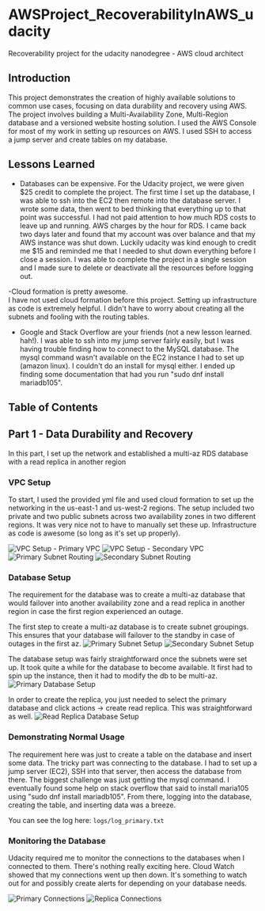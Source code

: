 # AWSProject_RecoverabilityInAWS_udacity
Recoverability project for the udacity nanodegree - AWS cloud architect

## Introduction
This project demonstrates the creation of highly available solutions to common use cases, focusing on data durability and recovery using AWS. The project involves building a Multi-Availability Zone, Multi-Region database and a versioned website hosting solution.  I used the AWS Console for most of my work in setting up resources on AWS.  I used SSH to access a jump server and create tables on my database.

## Lessons Learned
- Databases can be expensive.
    For the Udacity project, we were given $25 credit to complete the project.  The first time I set up the database, I was able to ssh into the EC2 then remote into the database server.  I wrote some data, then went to bed thinking that everything up to that point was successful.  I had not paid attention to how much RDS costs to leave up and running.  AWS charges by the hour for RDS.  I came back two days later and found that my account was over balance and that my AWS instance was shut down.  Luckily udacity was kind enough to credit me $15 and reminded me that I needed to shut down everything before I close a session.  I was able to complete the project in a single session and I made sure to delete or deactivate all the resources before logging out.  

-Cloud formation is pretty awesome.  
  I have not used cloud formation before this project.  Setting up infrastructure as code is extremely helpful.  I didn't have to worry about creating all the subnets and fooling with the routing tables. 

- Google and Stack Overflow are your friends (not a new lesson learned. hah!).
    I was able to ssh into my jump server fairly easily, but I was having trouble finding how to connect to the MySQL database.  The mysql command wasn't available on the EC2 instance I had to set up (amazon linux).  I couldn't do an install for mysql either.  I ended up finding some documentation that had you run "sudo dnf install mariadb105".    

## Table of Contents


## Part 1 - Data Durability and Recovery
In this part, I set up the network and established a multi-az RDS database with a read replica in another region

### VPC Setup
To start, I used the provided yml file and used cloud formation to set up the networking in the us-east-1 and us-west-2 regions.  The setup included two private and two public subnets across two availability zones in two different regions.  It was very nice not to have to manually set these up.  Infrastructure as code is awesome (so long as it's set up properly).

![VPC Setup - Primary VPC](screenshots/primary_Vpc.png)
![VPC Setup - Secondary VPC](screenshots/secondary_Vpc.png)
![Primary Subnet Routing](screenshots/primary_subnet_routing.png)
![Secondary Subnet Routing](screenshots/secondary_subnet_routing.png)

### Database Setup
The requirement for the database was to create a multi-az database that would failover into another availability zone and a read replica in another region in case the first region experienced an outage.

The first step to create a multi-az database is to create subnet groupings.  This ensures that your database will failover to the standby in case of outages in the first az.
![Primary Subnet Setup](screenshots/primaryDB_subnetgroup.png)
![Secondary Subnet Setup](screenshots/secondaryDB_subnetgroup.png)

The database setup was fairly straightforward once the subnets were set up.  It took quite a while for the database to become available.  It first had to spin up the instance, then it had to modify the db to be multi-az.
![Primary Database Setup](screenshots/primaryDB_config.png)

In order to create the replica, you just needed to select the primary database and click actions -> create read replica.  This was straightforward as well.
![Read Replica Database Setup](screenshots/secondaryDB_config.png)

### Demonstrating Normal Usage
The requirement here was just to create a table on the database and insert some data.  The tricky part was connecting to the database.  I had to set up a jump server (EC2), SSH into that server, then access the database from there.  The biggest challenge was just getting the mysql command.  I eventually found some help on stack overflow that said to install maria105 using "sudo dnf install mariadb105".  From there, logging into the database, creating the table, and inserting data was a breeze.

You can see the log here: `logs/log_primary.txt`

### Monitoring the Database
Udacity required me to monitor the connections to the databases when I connected to them.  There's nothing really exciting here.  Cloud Watch showed that my connections went up then down.  It's something to watch out for and possibly create alerts for depending on your database needs.

![Primary Connections](screenshots/monitoring_connections.png)
![Replica Connections](screenshots/monitoring_replication.png)


